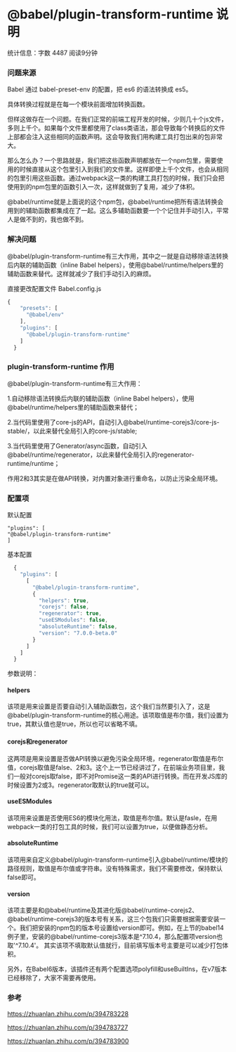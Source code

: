 # @babel/plugin-transform-runtime 说明

统计信息：字数 4487  阅读9分钟


### 问题来源

Babel 通过 babel-preset-env 的配置，把 es6 的语法转换成 es5。

具体转换过程就是在每一个模块前面增加转换函数。

但样这做存在一个问题。在我们正常的前端工程开发的时候，少则几十个js文件，多则上千个。如果每个文件里都使用了class类语法，那会导致每个转换后的文件上部都会注入这些相同的函数声明。这会导致我们用构建工具打包出来的包非常大。

那么怎么办？一个思路就是，我们把这些函数声明都放在一个npm包里，需要使用的时候直接从这个包里引入到我们的文件里。这样即使上千个文件，也会从相同的包里引用这些函数。通过webpack这一类的构建工具打包的时候，我们只会把使用到的npm包里的函数引入一次，这样就做到了复用，减少了体积。

@babel/runtime就是上面说的这个npm包，@babel/runtime把所有语法转换会用到的辅助函数都集成在了一起。这么多辅助函数要一个个记住并手动引入，平常人是做不到的，我也做不到。

### 解决问题

@babel/plugin-transform-runtime有三大作用，其中之一就是自动移除语法转换后内联的辅助函数（inline Babel helpers），使用@babel/runtime/helpers里的辅助函数来替代。这样就减少了我们手动引入的麻烦。

直接更改配置文件 Babel.config.js

```js
{
    "presets": [
      "@babel/env"
    ],
    "plugins": [
      "@babel/plugin-transform-runtime"
    ]
  }
```

### plugin-transform-runtime 作用

@babel/plugin-transform-runtime有三大作用：

1.自动移除语法转换后内联的辅助函数（inline Babel helpers），使用@babel/runtime/helpers里的辅助函数来替代；

2.当代码里使用了core-js的API，自动引入@babel/runtime-corejs3/core-js-stable/，以此来替代全局引入的core-js/stable;

3.当代码里使用了Generator/async函数，自动引入@babel/runtime/regenerator，以此来替代全局引入的regenerator-runtime/runtime；

作用2和3其实是在做API转换，对内置对象进行重命名，以防止污染全局环境。

### 配置项

默认配置

```
"plugins": [
"@babel/plugin-transform-runtime"
]
```
基本配置
```js
  { 
    "plugins": [
      [
        "@babel/plugin-transform-runtime",
        {
          "helpers": true,
          "corejs": false,
          "regenerator": true,
          "useESModules": false,
          "absoluteRuntime": false,
          "version": "7.0.0-beta.0"
        }
      ]
    ]
  }
```

参数说明：

#### helpers

该项是用来设置是否要自动引入辅助函数包，这个我们当然要引入了，这是@babel/plugin-transform-runtime的核心用途。该项取值是布尔值，我们设置为true，其默认值也是true，所以也可以省略不填。

#### corejs和regenerator

这两项是用来设置是否做API转换以避免污染全局环境，regenerator取值是布尔值，corejs取值是false、2和3。这个上一节已经讲过了，在前端业务项目里，我们一般对corejs取false，即不对Promise这一类的API进行转换。而在开发JS库的时候设置为2或3。regenerator取默认的true就可以。

#### useESModules

该项用来设置是否使用ES6的模块化用法，取值是布尔值。默认是fasle，在用webpack一类的打包工具的时候，我们可以设置为true，以便做静态分析。

#### absoluteRuntime

该项用来自定义@babel/plugin-transform-runtime引入@babel/runtime/模块的路径规则，取值是布尔值或字符串。没有特殊需求，我们不需要修改，保持默认false即可。

#### version

该项主要是和@babel/runtime及其进化版@babel/runtime-corejs2、@babel/runtime-corejs3的版本号有关系，这三个包我们只需要根据需要安装一个。我们把安装的npm包的版本号设置给version即可。例如，在上节的babel14例子里，安装的@babel/runtime-corejs3版本是^7.10.4，那么配置项version也取'^7.10.4'。 其实该项不填取默认值就行，目前填写版本号主要是可以减少打包体积。

另外，在Babel6版本，该插件还有两个配置选项polyfill和useBuiltIns，在v7版本已经移除了，大家不需要再使用。

### 参考

https://zhuanlan.zhihu.com/p/394783228

https://zhuanlan.zhihu.com/p/394783727

https://zhuanlan.zhihu.com/p/394783900